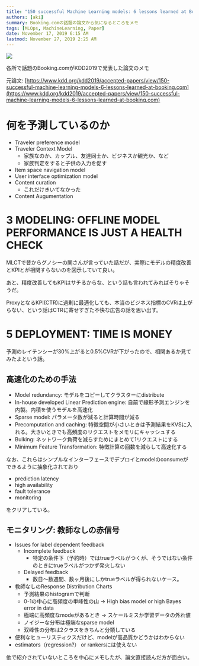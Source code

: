```yaml
---
title: "150 successful Machine Learning models: 6 lessons learned at Booking.comのメモ"
authors: [aki]
summary: Booking.comの話題の論文から気になるところをメモ
tags: [MLOps, MachineLearning, Paper]
date: November 17, 2019 6:15 AM
lastmod: November 27, 2019 2:25 AM
---
```



![](https://images.unsplash.com/photo-1571942790878-b43e71f29476?ixlib=rb-1.2.1&q=85&fm=jpg&crop=entropy&cs=srgb)

各所で話題のBooking.comがKDD2019で発表した論文のメモ

元論文: [https://www.kdd.org/kdd2019/accepted-papers/view/150-successful-machine-learning-models-6-lessons-learned-at-booking.com](https://www.kdd.org/kdd2019/accepted-papers/view/150-successful-machine-learning-models-6-lessons-learned-at-booking.com)

# 何を予測しているのか

- Traveler preference model
- Traveler Context Model
    - 家族なのか、カップル、友達同士か、ビジネスか観光か、など
    - 家族判定をすると子供の入力を促す
- Item space navigation model
- User interface optimization model
- Content curation
    - これだけきいてなかった
- Content Augumentation

# 3 MODELING: OFFLINE MODEL PERFORMANCE IS JUST A HEALTH CHECK

MLCTで昔からグノシーの関さんが言っていた話だが、実際にモデルの精度改善とKPIとが相関すらないのを図示していて良い。

あと、精度改善してもKPIはサチるからな、という話も言われてみればそりゃそうだ。

ProxyとなるKPI(CTR)に過剰に最適化しても、本当のビジネス指標のCVRは上がらない、という話はCTRに寄せすぎた不快な広告の話を思い出す。

# 5 DEPLOYMENT: TIME IS MONEY

予測のレイテンシーが30%上がると0.5%CVRが下がったので、相関あるか見てみたよという話。

## 高速化のための手法

- Model redundancy: モデルをコピーしてクラスターにdistribute
- In-house developed Linear Prediction engine: 自前で線形予測エンジンを内製。内積を使うモデルを高速化
- Sparse model: パラメータ数が減ると計算時間が減る
- Precomputation and caching: 特徴空間が小さいときは予測結果をKVSに入れる。大きいときでも高頻度のリクエストをメモリにキャッシュする
- Bulking: ネットワーク負荷を減らすためにまとめて1リクエストにする
- Minimum Feature Transformation: 特徴計算の回数を減らして高速化する

なお、これらはシンプルなインターフェースでデプロイとmodelのconsumeができるように抽象化されており

- prediction latency
- high availability
- fault tolerance
- monitoring

をクリアしている。

## モニタリング: 教師なしの赤信号

- Issues for label dependent feedback
    - Incomplete feedback
        - 特定の条件下（予約時）ではtrueラベルがつくが、そうではない条件のときにtrueラベルがつかず発火しない
    - Delayed feedback
        - 数日〜数週間、数ヶ月後にしかtrueラベルが得られないケース。
- 教師なしのResponse Distribution Charts
    - 予測結果のhistogramで判断
    - 0-1の中心に高頻度の単峰性の山 → High bias model or high Bayes error in data
    - 極端に高頻度なmodeがあるとき → スケールミスか学習データの外れ値
    - ノイジーな分布は極端なsparse model
    - 双峰性の分布は2クラスをきちんと分類している
- 便利なヒューリスティクスだけど、modelが高品質かどうかはわからない
- estimators（regression?） or rankersには使えない

他で紹介されていないところを中心にメモしたが、論文直接読んだ方が面白い。
